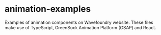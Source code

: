 # animation-examples
Examples of animation components on Wavefoundry website. These files make use of TypeScript, GreenSock Animation Platform (GSAP) and React.
